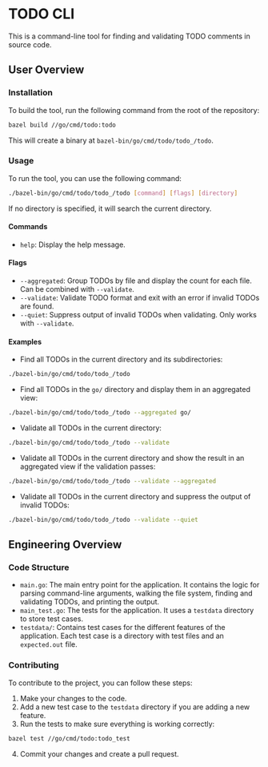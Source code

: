 # TODO CLI

This is a command-line tool for finding and validating TODO comments in source code.

## User Overview

### Installation

To build the tool, run the following command from the root of the repository:

```bash
bazel build //go/cmd/todo:todo
```

This will create a binary at `bazel-bin/go/cmd/todo/todo_/todo`.

### Usage

To run the tool, you can use the following command:

```bash
./bazel-bin/go/cmd/todo/todo_/todo [command] [flags] [directory]
```

If no directory is specified, it will search the current directory.

#### Commands

- `help`: Display the help message.

#### Flags

- `--aggregated`: Group TODOs by file and display the count for each file. Can be combined with `--validate`.
- `--validate`: Validate TODO format and exit with an error if invalid TODOs are found.
- `--quiet`: Suppress output of invalid TODOs when validating. Only works with `--validate`.

#### Examples

- Find all TODOs in the current directory and its subdirectories:

```bash
./bazel-bin/go/cmd/todo/todo_/todo
```

- Find all TODOs in the `go/` directory and display them in an aggregated view:

```bash
./bazel-bin/go/cmd/todo/todo_/todo --aggregated go/
```

- Validate all TODOs in the current directory:

```bash
./bazel-bin/go/cmd/todo/todo_/todo --validate
```

- Validate all TODOs in the current directory and show the result in an aggregated view if the validation passes:

```bash
./bazel-bin/go/cmd/todo/todo_/todo --validate --aggregated
```

- Validate all TODOs in the current directory and suppress the output of invalid TODOs:

```bash
./bazel-bin/go/cmd/todo/todo_/todo --validate --quiet
```

## Engineering Overview

### Code Structure

- `main.go`: The main entry point for the application. It contains the logic for parsing command-line arguments, walking the file system, finding and validating TODOs, and printing the output.
- `main_test.go`: The tests for the application. It uses a `testdata` directory to store test cases.
- `testdata/`: Contains test cases for the different features of the application. Each test case is a directory with test files and an `expected.out` file.

### Contributing

To contribute to the project, you can follow these steps:

1.  Make your changes to the code.
2.  Add a new test case to the `testdata` directory if you are adding a new feature.
3.  Run the tests to make sure everything is working correctly:

```bash
bazel test //go/cmd/todo:todo_test
```

4.  Commit your changes and create a pull request.